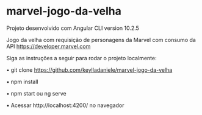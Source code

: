 # marvel-jogo-da-velha
 
 
Projeto desenvolvido com Angular CLI version 10.2.5

Jogo da velha com requisição de personagens da Marvel com consumo da API https://developer.marvel.com



Siga as instruções a seguir para rodar o projeto localmente:

• git clone https://github.com/keylladaniele/marvel-jogo-da-velha


• npm install


• npm start ou ng serve


• Acessar http://localhost:4200/ no navegador




